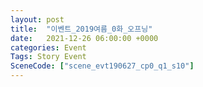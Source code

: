 ```yaml
---
layout: post
title:  "이벤트_2019여름_0화_오프닝"
date:   2021-12-26 06:00:00 +0000
categories: Event
Tags: Story Event
SceneCode: ["scene_evt190627_cp0_q1_s10"]
---
```

